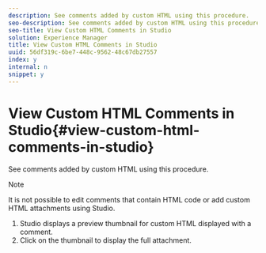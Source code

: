 ```yaml
---
description: See comments added by custom HTML using this procedure.
seo-description: See comments added by custom HTML using this procedure.
seo-title: View Custom HTML Comments in Studio
solution: Experience Manager
title: View Custom HTML Comments in Studio
uuid: 56df319c-6be7-448c-9562-48c67db27557
index: y
internal: n
snippet: y
---
```


# View Custom HTML Comments in Studio{#view-custom-html-comments-in-studio}

See comments added by custom HTML using this procedure.

>[!NOTE]
>
>It is not possible to edit comments that contain HTML code or add custom HTML attachments using Studio.

1. Studio displays a preview thumbnail for custom HTML displayed with a comment.
1. Click on the thumbnail to display the full attachment.

